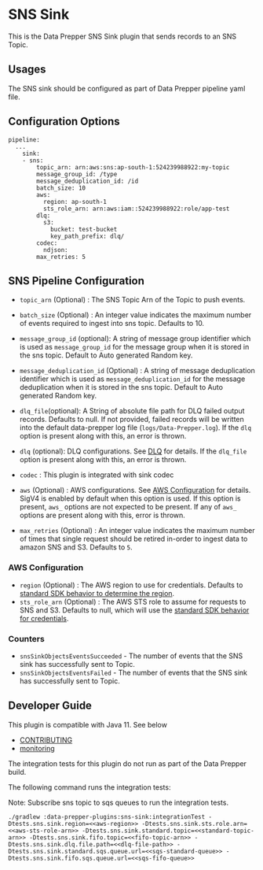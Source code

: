 # SNS Sink

This is the Data Prepper SNS Sink plugin that sends records to an SNS Topic.

## Usages

The SNS sink should be configured as part of Data Prepper pipeline yaml file.

## Configuration Options

```
pipeline:
  ...
    sink:
    - sns:
        topic_arn: arn:aws:sns:ap-south-1:524239988922:my-topic
        message_group_id: /type
        message_deduplication_id: /id
        batch_size: 10
        aws:
          region: ap-south-1
          sts_role_arn: arn:aws:iam::524239988922:role/app-test
        dlq:
          s3:
            bucket: test-bucket
            key_path_prefix: dlq/
        codec:
          ndjson:
        max_retries: 5
```

## SNS Pipeline Configuration

- `topic_arn` (Optional) : The SNS Topic Arn of the Topic to push events.

- `batch_size` (Optional) : An integer value indicates the maximum number of events required to ingest into sns topic. Defaults to 10.

- `message_group_id` (optional): A string of message group identifier which is used as `message_group_id` for the message group when it is stored in the sns topic. Default to Auto generated Random key.

- `message_deduplication_id` (Optional) : A string of message deduplication identifier which is used as `message_deduplication_id` for the message deduplication when it is stored in the sns topic. Default to Auto generated Random key.

- `dlq_file`(optional): A String of absolute file path for DLQ failed output records. Defaults to null.
  If not provided, failed records will be written into the default data-prepper log file (`logs/Data-Prepper.log`). If the `dlq` option is present along with this, an error is thrown.

- `dlq` (optional): DLQ configurations. See [DLQ](https://github.com/opensearch-project/data-prepper/tree/main/data-prepper-plugins/failures-common/src/main/java/org/opensearch/dataprepper/plugins/dlq/README.md) for details. If the `dlq_file` option is present along with this, an error is thrown.

- `codec` : This plugin is integrated with sink codec

- `aws` (Optional) : AWS configurations. See [AWS Configuration](#aws_configuration) for details. SigV4 is enabled by default when this option is used. If this option is present, `aws_` options are not expected to be present. If any of `aws_` options are present along with this, error is thrown.

- `max_retries` (Optional) : An integer value indicates the maximum number of times that single request should be retired in-order to ingest data to amazon SNS and S3. Defaults to `5`.

### <a name="aws_configuration">AWS Configuration</a>

* `region` (Optional) : The AWS region to use for credentials. Defaults to [standard SDK behavior to determine the region](https://docs.aws.amazon.com/sdk-for-java/latest/developer-guide/region-selection.html).
* `sts_role_arn` (Optional) : The AWS STS role to assume for requests to SNS and S3. Defaults to null, which will use the [standard SDK behavior for credentials](https://docs.aws.amazon.com/sdk-for-java/latest/developer-guide/credentials.html).


### Counters

* `snsSinkObjectsEventsSucceeded` - The number of events that the SNS sink has successfully sent to Topic.
* `snsSinkObjectsEventsFailed` - The number of events that the SNS sink has successfully sent to Topic.

## Developer Guide

This plugin is compatible with Java 11. See below

- [CONTRIBUTING](https://github.com/opensearch-project/data-prepper/blob/main/CONTRIBUTING.md)
- [monitoring](https://github.com/opensearch-project/data-prepper/blob/main/docs/monitoring.md)

The integration tests for this plugin do not run as part of the Data Prepper build.

The following command runs the integration tests:

Note: Subscribe sns topic to sqs queues to run the integration tests.

```
./gradlew :data-prepper-plugins:sns-sink:integrationTest -Dtests.sns.sink.region=<<aws-region>> -Dtests.sns.sink.sts.role.arn=<<aws-sts-role-arn>> -Dtests.sns.sink.standard.topic=<<standard-topic-arn>> -Dtests.sns.sink.fifo.topic=<<fifo-topic-arn>> -Dtests.sns.sink.dlq.file.path=<<dlq-file-path>> -Dtests.sns.sink.standard.sqs.queue.url=<<sqs-standard-queue>> -Dtests.sns.sink.fifo.sqs.queue.url=<<sqs-fifo-queue>>
```
